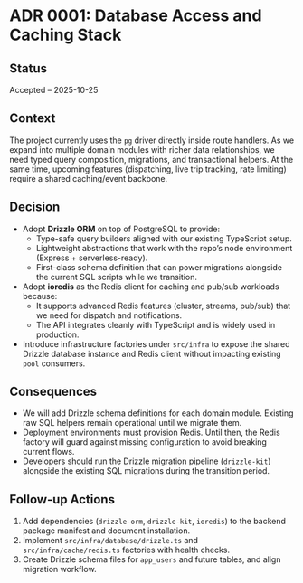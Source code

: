 # ADR 0001: Database Access and Caching Stack

## Status
Accepted – 2025-10-25

## Context
The project currently uses the `pg` driver directly inside route handlers. As we expand into multiple domain modules with richer data relationships, we need typed query composition, migrations, and transactional helpers. At the same time, upcoming features (dispatching, live trip tracking, rate limiting) require a shared caching/event backbone.

## Decision
- Adopt **Drizzle ORM** on top of PostgreSQL to provide:
  - Type-safe query builders aligned with our existing TypeScript setup.
  - Lightweight abstractions that work with the repo’s node environment (Express + serverless-ready).
  - First-class schema definition that can power migrations alongside the current SQL scripts while we transition.
- Adopt **ioredis** as the Redis client for caching and pub/sub workloads because:
  - It supports advanced Redis features (cluster, streams, pub/sub) that we need for dispatch and notifications.
  - The API integrates cleanly with TypeScript and is widely used in production.
- Introduce infrastructure factories under `src/infra` to expose the shared Drizzle database instance and Redis client without impacting existing `pool` consumers.

## Consequences
- We will add Drizzle schema definitions for each domain module. Existing raw SQL helpers remain operational until we migrate them.
- Deployment environments must provision Redis. Until then, the Redis factory will guard against missing configuration to avoid breaking current flows.
- Developers should run the Drizzle migration pipeline (`drizzle-kit`) alongside the existing SQL migrations during the transition period.

## Follow-up Actions
1. Add dependencies (`drizzle-orm`, `drizzle-kit`, `ioredis`) to the backend package manifest and document installation.
2. Implement `src/infra/database/drizzle.ts` and `src/infra/cache/redis.ts` factories with health checks.
3. Create Drizzle schema files for `app_users` and future tables, and align migration workflow.
